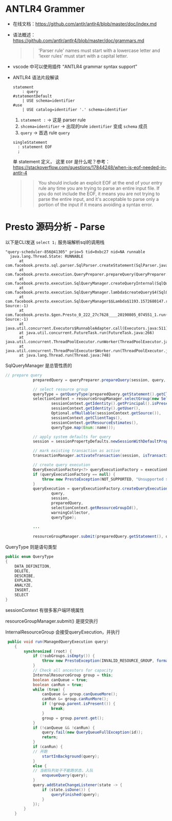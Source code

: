 # ANTLR4 Grammer
* 在线文档：https://github.com/antlr/antlr4/blob/master/doc/index.md

* 语法概述： https://github.com/antlr/antlr4/blob/master/doc/grammars.md

  >> 'Parser rule' names must start with a lowercase letter and 'lexer rules' must start with a capital letter.

* vscode 中可以使用插件 “ANTLR4 grammar syntax support”

* ANTLR4 语法片段解读
  ```g4
  statement
      : query                                                            #statementDefault
      | USE schema=identifier                                            #use
      | USE catalog=identifier '.' schema=identifier   
  ```
  1. `statement :` -> 这是 parser rule
  1. `shcema=identifier` -> 出现的rule `identifier` 变成 `schema` 成员
  1. `query` -> 首选 rule `query`

  ```g4
  singleStatement
    : statement EOF
    ;
  ```
  单 statement 定义， 这里 `EOF` 是什么呢？参考：https://stackoverflow.com/questions/17844248/when-is-eof-needed-in-antlr-4
  
  >> You should include an explicit EOF at the end of your entry rule any time you are trying to parse an entire input file. If you do not include the EOF, it means you are not trying to parse the entire input, and it's acceptable to parse only a portion of the input if it means avoiding a syntax error.

# Presto 源码分析 - Parse
以下是CLI发送 `select 1;` 服务端解析sql的调用栈
```text
"query-scheduler-856@41305" prio=5 tid=0xbc27 nid=NA runnable
  java.lang.Thread.State: RUNNABLE
	  at com.facebook.presto.sql.parser.SqlParser.createStatement(SqlParser.java:98)
	  at com.facebook.presto.execution.QueryPreparer.prepareQuery(QueryPreparer.java:56)
	  at com.facebook.presto.execution.SqlQueryManager.createQueryInternal(SqlQueryManager.java:343)
	  at com.facebook.presto.execution.SqlQueryManager.lambda$createQuery$4(SqlQueryManager.java:305)
	  at com.facebook.presto.execution.SqlQueryManager$$Lambda$1193.1572680147.run(Unknown Source:-1)
	  at com.facebook.presto.$gen.Presto_0_222_27c7628____20190805_074551_1.run(Unknown Source:-1)
	  at java.util.concurrent.Executors$RunnableAdapter.call(Executors.java:511)
	  at java.util.concurrent.FutureTask.run(FutureTask.java:266)
	  at java.util.concurrent.ThreadPoolExecutor.runWorker(ThreadPoolExecutor.java:1149)
	  at java.util.concurrent.ThreadPoolExecutor$Worker.run(ThreadPoolExecutor.java:624)
	  at java.lang.Thread.run(Thread.java:748)
```

SqlQueryManager 是总管性质的
```java
// prepare query
            preparedQuery = queryPreparer.prepareQuery(session, query, warningCollector);

            // select resource group
            queryType = getQueryType(preparedQuery.getStatement().getClass());
            selectionContext = resourceGroupManager.selectGroup(new SelectionCriteria(
                    sessionContext.getIdentity().getPrincipal().isPresent(),
                    sessionContext.getIdentity().getUser(),
                    Optional.ofNullable(sessionContext.getSource()),
                    sessionContext.getClientTags(),
                    sessionContext.getResourceEstimates(),
                    queryType.map(Enum::name)));

            // apply system defaults for query
            session = sessionPropertyDefaults.newSessionWithDefaultProperties(session, queryType.map(Enum::name), selectionContext.getResourceGroupId());

            // mark existing transaction as active
            transactionManager.activateTransaction(session, isTransactionControlStatement(preparedQuery.getStatement()), accessControl);

            // create query execution
            QueryExecutionFactory<?> queryExecutionFactory = executionFactories.get(preparedQuery.getStatement().getClass());
            if (queryExecutionFactory == null) {
                throw new PrestoException(NOT_SUPPORTED, "Unsupported statement type: " + preparedQuery.getStatement().getClass().getSimpleName());
            }
            queryExecution = queryExecutionFactory.createQueryExecution(
                    query,
                    session,
                    preparedQuery,
                    selectionContext.getResourceGroupId(),
                    warningCollector,
                    queryType);
		    
		    ...
		    
		    resourceGroupManager.submit(preparedQuery.getStatement(), queryExecution, selectionContext, queryExecutor);
```

QueryType 则是语句类型
```java
public enum QueryType
{
    DATA_DEFINITION,
    DELETE,
    DESCRIBE,
    EXPLAIN,
    ANALYZE,
    INSERT,
    SELECT
}
```

sessionContext 有很多客户端环境属性

resourceGroupManager.submit() 是提交执行

InternalResourceGroup 会接受queryExecution，并执行
```java
 public void run(ManagedQueryExecution query)
    {
        synchronized (root) {
            if (!subGroups.isEmpty()) {
                throw new PrestoException(INVALID_RESOURCE_GROUP, format("Cannot add queries to %s. It is not a leaf group.", id));
            }
            // Check all ancestors for capacity
            InternalResourceGroup group = this;
            boolean canQueue = true;
            boolean canRun = true;
            while (true) {
                canQueue &= group.canQueueMore();
                canRun &= group.canRunMore();
                if (!group.parent.isPresent()) {
                    break;
                }
                group = group.parent.get();
            }
            if (!canQueue && !canRun) {
                query.fail(new QueryQueueFullException(id));
                return;
            }
            if (canRun) {
	    	// 开跑
                startInBackground(query);
            }
            else {
	        // 当前队列处于不能跑状态，入队
                enqueueQuery(query);
            }
            query.addStateChangeListener(state -> {
                if (state.isDone()) {
                    queryFinished(query);
                }
            });
        }
    }
```

